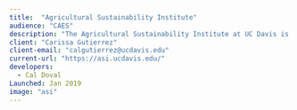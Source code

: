 ```yaml
---
title:  "Agricultural Sustainability Institute"
audience: "CAES"
description: "The Agricultural Sustainability Institute at UC Davis is a group of researchers, educators, and agricultural extension professionals working to answer big questions on how to make agriculture and food systems more sustainable - in California and beyond."
client: "Carissa Gutierrez"
client-email: "calgutierrez@ucdavis.edu"
current-url: "https://asi.ucdavis.edu/"
developers:
  - Cal Doval
Launched: Jan 2019
image: "asi"
---
```

